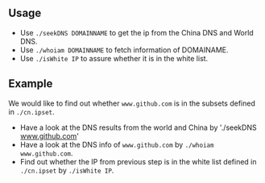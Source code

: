 ## Usage
* Use `./seekDNS DOMAINNAME` to get the ip from the China DNS and World DNS.
* Use `./whoiam DOMAINNAME` to fetch information of DOMAINAME.
* Use `./isWhite IP` to assure whether it is in the white list.

## Example
We would like to find out whether `www.github.com` is in the subsets defined in `./cn.ipset`.
* Have a look at the DNS results from the world and China by './seekDNS www.github.com'
* Have a look at the DNS info of `www.github.com` by `./whoiam www.github.com`.
* Find out whether the IP from previous step is in the white list defined in `./cn.ipset` by `./isWhite IP`.

